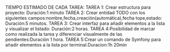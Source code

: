 TIEMPO ESTIMADO DE CADA TAREA:
TAREA 1: Crear estructura para proyecto: Duración:1 minuto
TAREA 2: Crear entidad TODO con los siguientes campos:nombre,fecha,creación(automática),fecha tope,estado: Duración:5 minutos.
TAREA 3: Crear interfaz para añadir elementos a la lista y visualizar el listado: Duración:2 horas.
TAREA 4:Posibilidad de marcar como realizada la tarea y diferenciar visualmente de las pendientes:Duración 1 hora.
TAREA 5:Crear un comando de Symfony para añadir elementos a la lista por terminal.Duracion:1h 20min
